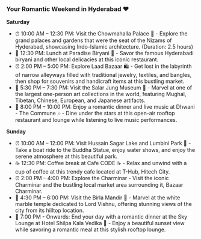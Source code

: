  ### Your Romantic Weekend in Hyderabad ❤️

**Saturday**
- ⏰ 10:00 AM – 12:30 PM: Visit the Chowmahalla Palace 🏰 - Explore the grand palaces and gardens that were the seat of the Nizams of Hyderabad, showcasing Indo-Islamic architecture. (Duration: 2.5 hours)
- 🍕 12:30 PM: Lunch at Paradise Biryani 🍛 - Savor the famous Hyderabadi biryani and other local delicacies at this iconic restaurant.
- ⏰ 2:00 PM – 5:00 PM: Explore Laad Bazaar 🛍️ - Get lost in the labyrinth of narrow alleyways filled with traditional jewelry, textiles, and bangles, then shop for souvenirs and handicraft items at this bustling market.
- 🎨 5:30 PM – 7:30 PM: Visit the Salar Jung Museum 🎨 - Marvel at one of the largest one-person art collections in the world, featuring Mughal, Tibetan, Chinese, European, and Japanese artifacts.
- 🕺 8:00 PM – 10:00 PM: Enjoy a romantic dinner and live music at Dhwani - The Commune 🎶 - Dine under the stars at this open-air rooftop restaurant and lounge while listening to live music performances.

**Sunday**
- ⏰ 10:00 AM – 12:00 PM: Visit Hussain Sagar Lake and Lumbini Park 🌱 - Take a boat ride to the Buddha Statue, enjoy water shows, and enjoy the serene atmosphere at this beautiful park.
- ☕ 12:30 PM: Coffee break at Cafe CODE ☕️ - Relax and unwind with a cup of coffee at this trendy cafe located at T-Hub, Hitech City.
- ⏰ 2:00 PM – 4:00 PM: Explore the Charminar  - Visit the iconic Charminar and the bustling local market area surrounding it, Bazaar Charminar.
- 🎨 4:30 PM – 6:00 PM: Visit the Birla Mandir 🕍 - Marvel at the white marble temple dedicated to Lord Vishnu, offering stunning views of the city from its hilltop location.
- 🕺 7:00 PM - Onwards: End your day with a romantic dinner at the Sky Lounge at Hotel Shilpa Kala Vedika 🌃 - Enjoy a beautiful sunset view while savoring a romantic meal at this stylish rooftop lounge.